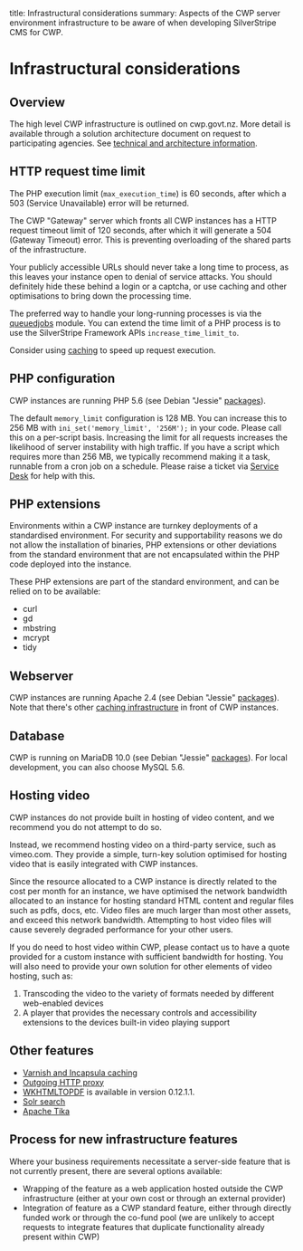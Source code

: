 title: Infrastructural considerations
summary: Aspects of the CWP server environment infrastructure to be aware of when developing SilverStripe CMS for CWP.

# Infrastructural considerations

## Overview

The high level CWP infrastructure is outlined on cwp.govt.nz.
More detail is available through a solution architecture document on request
to participating agencies. See [technical and architecture information](https://www.cwp.govt.nz/about/technical-and-architecture-information/).

## HTTP request time limit

The PHP execution limit (`max_execution_time`) is 60 seconds,
after which a 503 (Service Unavailable) error will be returned. 

The CWP "Gateway" server which fronts all CWP instances
has a HTTP request timeout limit of 120 seconds, after which it will
generate a 504 (Gateway Timeout) error.
This is preventing overloading of the shared parts of the infrastructure.

<div class="warning" markdown='1'>
Your publicly accessible URLs should never take a long time to process, as this leaves your instance open to denial of
service attacks. You should definitely hide these behind a login or a captcha, or use caching and other optimisations
to bring down the processing time.
</div>

The preferred way to handle your long-running processes is via the 
[queuedjobs](https://github.com/silverstripe-australia/silverstripe-queuedjobs) module. 
You can extend the time limit of a PHP process is to use the SilverStripe Framework APIs `increase_time_limit_to`.

Consider using [caching](how_tos/caching) to speed up request execution.

## PHP configuration

CWP instances are running PHP 5.6 (see Debian "Jessie" [packages](https://packages.debian.org/jessie/)).

The default `memory_limit` configuration is 128 MB. You can increase this to 256 MB
with `ini_set('memory_limit', '256M');` in your code.
Please call this on a per-script basis. Increasing the limit for all requests increases the likelihood of server instability with high traffic.
If you have a script which requires more than 256 MB, we typically recommend making it a task, runnable from a cron job on a schedule.
Please raise a ticket via [Service Desk](https://www.cwp.govt.nz/service-desk) for help with this.

## PHP extensions

Environments within a CWP instance are turnkey deployments of a standardised environment. For security and
supportability reasons we do not allow the installation of binaries, PHP extensions or other deviations from the
standard environment that are not encapsulated within the PHP code deployed into the instance.

These PHP extensions are part of the standard environment, and can be relied on to be available:

* curl
* gd
* mbstring
* mcrypt
* tidy

## Webserver

CWP instances are running Apache 2.4 (see Debian "Jessie" [packages](https://packages.debian.org/jessie/)).
Note that there's other [caching infrastructure](/how_tos/caching) in front of CWP instances.

## Database

CWP is running on MariaDB 10.0 (see Debian "Jessie" [packages](https://packages.debian.org/jessie/)).
For local development, you can also choose MySQL 5.6.

## Hosting video

CWP instances do not provide built in hosting of video content, and we recommend you do not attempt to do so.

Instead, we recommend hosting video on a third-party service, such as vimeo.com. They provide a simple, turn-key
solution optimised for hosting video that is easily integrated with CWP instances.

Since the resource allocated to a CWP instance is directly related to the cost per month for an instance, we have
optimised the network bandwidth allocated to an instance for hosting standard HTML content and regular files such as
pdfs, docs, etc. Video files are much larger than most other assets, and exceed this network bandwidth. Attempting to
host video files will cause severely degraded performance for your other users.

If you do need to host video within CWP, please contact us to have a quote provided for a custom instance with
sufficient bandwidth for hosting. You will also need to provide your own solution for other elements of video hosting,
such as:

1. Transcoding the video to the variety of formats needed by different web-enabled devices
1. A player that provides the necessary controls and accessibility extensions to the devices built-in video playing
support

## Other features

 * [Varnish and Incapsula caching](how_tos/caching)
 * [Outgoing HTTP proxy](/how_tos/external_http_requests_with_proxy)
 * [WKHTMLTOPDF](http://wkhtmltopdf.org/) is available in version 0.12.1.1.
 * [Solr search](/features/solr_search)
 * [Apache Tika](/features/solr_search/searching_documents)

## Process for new infrastructure features

Where your business requirements necessitate a server-side feature that is not currently present, there are several
options available:

* Wrapping of the feature as a web application hosted outside the CWP infrastructure (either at your own cost or
through an external provider)
* Integration of feature as a CWP standard feature, either through directly funded work or through the co-fund pool
(we are unlikely to accept requests to integrate features that duplicate functionality already present within CWP)
